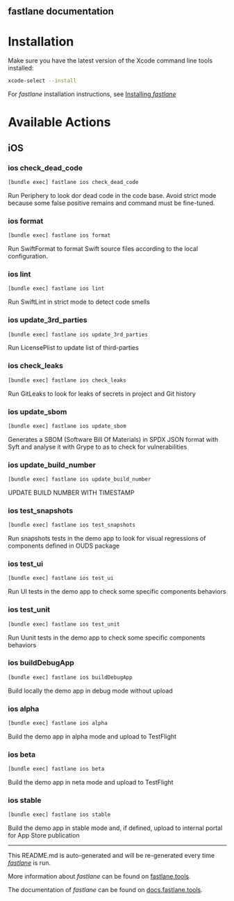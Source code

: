 fastlane documentation
----

# Installation

Make sure you have the latest version of the Xcode command line tools installed:

```sh
xcode-select --install
```

For _fastlane_ installation instructions, see [Installing _fastlane_](https://docs.fastlane.tools/#installing-fastlane)

# Available Actions

## iOS

### ios check_dead_code

```sh
[bundle exec] fastlane ios check_dead_code
```

Run Periphery to look dor dead code in the code base. Avoid strict mode because some false positive remains and command must be fine-tuned.

### ios format

```sh
[bundle exec] fastlane ios format
```

Run SwiftFormat to format Swift source files according to the local configuration.

### ios lint

```sh
[bundle exec] fastlane ios lint
```

Run SwiftLint in strict mode to detect code smells

### ios update_3rd_parties

```sh
[bundle exec] fastlane ios update_3rd_parties
```

Run LicensePlist to update list of third-parties

### ios check_leaks

```sh
[bundle exec] fastlane ios check_leaks
```

Run GitLeaks to look for leaks of secrets in project and Git history

### ios update_sbom

```sh
[bundle exec] fastlane ios update_sbom
```

Generates a SBOM (Software Bill Of Materials) in SPDX JSON format with Syft and analyse it with Grype to as to check for vulnerabilities

### ios update_build_number

```sh
[bundle exec] fastlane ios update_build_number
```

UPDATE BUILD NUMBER WITH TIMESTAMP

### ios test_snapshots

```sh
[bundle exec] fastlane ios test_snapshots
```

Run snapshots tests in the demo app to look for visual regressions of components defined in OUDS package

### ios test_ui

```sh
[bundle exec] fastlane ios test_ui
```

Run UI tests in the demo app to check some specific components behaviors

### ios test_unit

```sh
[bundle exec] fastlane ios test_unit
```

Run Uunit tests in the demo app to check some specific components behaviors

### ios buildDebugApp

```sh
[bundle exec] fastlane ios buildDebugApp
```

Build locally the demo app in debug mode without upload

### ios alpha

```sh
[bundle exec] fastlane ios alpha
```

Build the demo app in alpha mode and upload to TestFlight

### ios beta

```sh
[bundle exec] fastlane ios beta
```

Build the demo app in neta mode and upload to TestFlight

### ios stable

```sh
[bundle exec] fastlane ios stable
```

Build the demo app in stable mode and, if defined, upload to internal portal for App Store publication

----

This README.md is auto-generated and will be re-generated every time [_fastlane_](https://fastlane.tools) is run.

More information about _fastlane_ can be found on [fastlane.tools](https://fastlane.tools).

The documentation of _fastlane_ can be found on [docs.fastlane.tools](https://docs.fastlane.tools).
